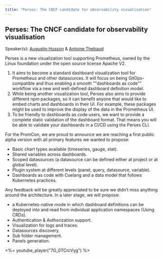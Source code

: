 ```yaml
---
title: "Perses: The CNCF candidate for observability visualisation"
---
```


## Perses: The CNCF candidate for observability visualisation

Speaker(s): [Augustin Husson](../../speakers/augustin-husson) & [Antoine Thebaud](../../speakers/antoine-thebaud)

Perses is a new visualization tool supporting Prometheus, owned by the Linux foundation under the open source license Apache V2.

1. It aims to become a standard dashboard visualization tool for Prometheus and other datasources. It will focus on being GitOps-compatible and thus enabling a smooth ""dashboards as code"" workflow via a new and well-defined dashboard definition model.
2. While being another visualization tool, Perses also aims to provide different npm packages, so it can benefit anyone that would like to embed charts and dashboards in their UI. For example, these packages might be used to improve the display of the data in the Prometheus UI.
3. To be friendly to dashboards as code users, we want to provide a complete static validation of the dashboard format. That means you will be able to validate your dashboards in a CI/CD using the Perses CLI.

For the PromCon, we are proud to announce we are reaching a first public alpha version with all primary features we wanted to propose:

- Basic chart types available (timeseries, gauge, stat).
- Shared variables across dashboards.
- Scoped datasources (a datasource can be defined either at project or at global level).
- Plugin system at different levels (panel, query, datasource, variable).
- Dashboards as code with Cuelang and a data model that follows Kubernetes practices.

Any feedback will be greatly appreciated to be sure we didn’t miss anything around the architecture.
In a later stage, we will propose:

- a Kubernetes-native mode in which dashboard definitions can be deployed into and read from individual application namespaces (Using CRDs).
- Authentication & Authorization support.
- Visualization for logs and traces.
- Datasources discovery.
- Sub folder management.
- Panels generation.

<%= youtube_player("7G_0TCrcVyg") %>